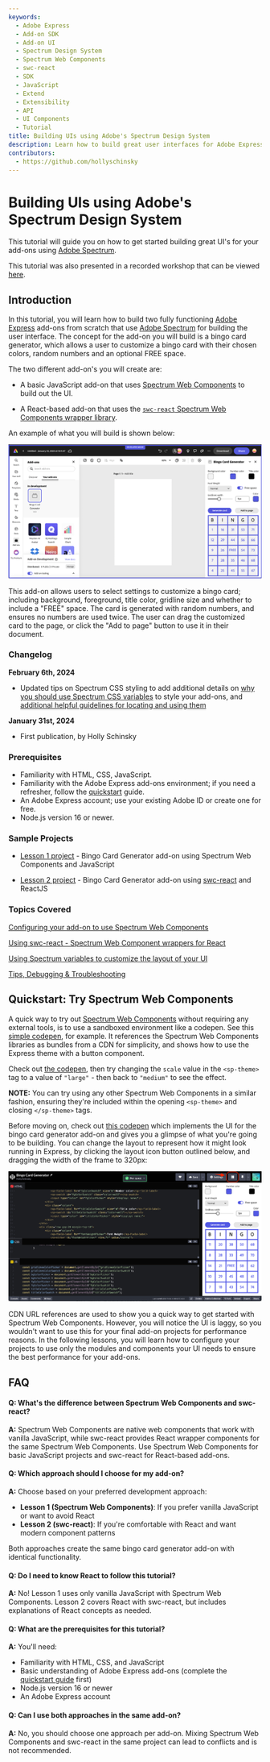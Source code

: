 ```yaml
---
keywords:
  - Adobe Express
  - Add-on SDK
  - Add-on UI
  - Spectrum Design System
  - Spectrum Web Components
  - swc-react
  - SDK
  - JavaScript
  - Extend
  - Extensibility
  - API
  - UI Components
  - Tutorial
title: Building UIs using Adobe's Spectrum Design System
description: Learn how to build great user interfaces for Adobe Express add-ons using Spectrum Web Components and swc-react. This tutorial covers both basic JavaScript and React implementations.
contributors:
  - https://github.com/hollyschinsky
---
```


# Building UIs using Adobe's Spectrum Design System

This tutorial will guide you on how to get started building great UI's for your add-ons using [Adobe Spectrum](https://spectrum.adobe.com/).

<InlineAlert slots="text" variant="success"/>

This tutorial was also presented in a recorded workshop that can be viewed [here](https://www.youtube.com/watch?v=5PA4KEN4JdQ).

## Introduction

In this tutorial, you will learn how to build two fully functioning [Adobe Express](https://express.adobe.com/) add-ons from scratch that use [Adobe Spectrum](https://spectrum.adobe.com/) for building the user interface. The concept for the add-on you will build is a bingo card generator, which allows a user to customize a bingo card with their chosen colors, random numbers and an optional FREE space.

The two different add-on's you will create are:

- A basic JavaScript add-on that uses [Spectrum Web Components](https://opensource.adobe.com/spectrum-web-components/) to build out the UI.

- A React-based add-on that uses the [`swc-react` Spectrum Web Components wrapper library](https://developer.adobe.com/express/add-ons/docs/guides/design/user_interface/#spectrum-web-components-with-react).

An example of what you will build is shown below:

![Bingo add-on screenshot](../images/bingo-v1-addon.png)

This add-on allows users to select settings to customize a bingo card; including background, foreground, title color, gridline size and whether to include a "FREE" space. The card is generated with random numbers, and ensures no numbers are used twice. The user can drag the customized card to the page, or click the "Add to page" button to use it in their document.

### Changelog

**February 6th, 2024**

- Updated tips on Spectrum CSS styling to add additional details on [why you should use Spectrum CSS variables](./part3.md#styling-with-spectrum-css) to style your add-ons, and [additional helpful guidelines for locating and using them](part3.md#layout-and-typography-styling)

**January 31st, 2024**

- First publication, by Holly Schinsky

### Prerequisites

- Familiarity with HTML, CSS, JavaScript.
- Familiarity with the Adobe Express add-ons environment; if you need a refresher, follow the [quickstart](../../../../getting_started/hello-world.md) guide.
- An Adobe Express account; use your existing Adobe ID or create one for free.
- Node.js version 16 or newer.

### Sample Projects

- [Lesson 1 project](https://github.com/hollyschinsky/bingo-card-generator-js) - Bingo Card Generator add-on using Spectrum Web Components and JavaScript

<!-- - The [lesson 2 starter project](https://github.com/hollyschinsky/bingo-card-generator-starter/blob/master/webpack.config.js)  -->

- [Lesson 2 project](https://github.com/hollyschinsky/bingo-card-generator-react-js) - Bingo Card Generator add-on using [swc-react](https://opensource.adobe.com/spectrum-web-components/using-swc-react/) and ReactJS

### Topics Covered

<ListBlock slots="text1, text2" repeat="2" iconColor="#2ac3a2" icon="disc" variant="fullWidth" />

[Configuring your add-on to use Spectrum Web Components](part1.md#create-and-configure-your-add-on)

[Using swc-react - Spectrum Web Component wrappers for React](part2.md#import-swc-react-components)

[Using Spectrum variables to customize the layout of your UI](part2.md#style-your-ui)

[Tips, Debugging & Troubleshooting](part3.md#troubleshooting-faq)

## Quickstart: Try Spectrum Web Components

A quick way to try out [Spectrum Web Components](https://opensource.adobe.com/spectrum-web-components/) without requiring any external tools, is to use a sandboxed environment like a codepen. See this [simple codepen](https://codepen.io/hollyschinsky/pen/xxBweyV), for example. It references the Spectrum Web Components libraries as bundles from a CDN for simplicity, and shows how to use the Express theme with a button component.

Check out [the codepen](https://codepen.io/hollyschinsky/pen/xxBweyV0), then try changing the `scale` value in the `<sp-theme>` tag to a value of `"large"` - then back to `"medium"` to see the effect.

**NOTE:** You can try using any other Spectrum Web Components in a similar fashion, ensuring they're included within the opening `<sp-theme>` and closing `</sp-theme>` tags.

Before moving on, check out [this codepen](https://codepen.io/hollyschinsky/pen/bGZrdoy) which implements the UI for the bingo card generator add-on and gives you a glimpse of what you're going to be building. You can change the layout to represent how it might look running in Express, by clicking the layout icon button outlined below, and dragging the width of the frame to 320px:

![Bingo codepen screenshot](../images/bingo-codepen.png)

<InlineAlert slots="text" variant="warning"/>

CDN URL references are used to show you a quick way to get started with Spectrum Web Components. However, you will notice the UI is laggy, so you wouldn't want to use this for your final add-on projects for performance reasons. In the following lessons, you will learn how to configure your projects to use only the modules and components your UI needs to ensure the best performance for your add-ons.

## FAQ

#### Q: What's the difference between Spectrum Web Components and swc-react?

**A:** Spectrum Web Components are native web components that work with vanilla JavaScript, while swc-react provides React wrapper components for the same Spectrum Web Components. Use Spectrum Web Components for basic JavaScript projects and swc-react for React-based add-ons.

#### Q: Which approach should I choose for my add-on?

**A:** Choose based on your preferred development approach:

- **Lesson 1 (Spectrum Web Components)**: If you prefer vanilla JavaScript or want to avoid React
- **Lesson 2 (swc-react)**: If you're comfortable with React and want modern component patterns

Both approaches create the same bingo card generator add-on with identical functionality.

#### Q: Do I need to know React to follow this tutorial?

**A:** No! Lesson 1 uses only vanilla JavaScript with Spectrum Web Components. Lesson 2 covers React with swc-react, but includes explanations of React concepts as needed.

#### Q: What are the prerequisites for this tutorial?

**A:** You'll need:

- Familiarity with HTML, CSS, and JavaScript
- Basic understanding of Adobe Express add-ons (complete the [quickstart guide](../../../../getting_started/hello-world.md) first)
- Node.js version 16 or newer
- An Adobe Express account

#### Q: Can I use both approaches in the same add-on?

**A:** No, you should choose one approach per add-on. Mixing Spectrum Web Components and swc-react in the same project can lead to conflicts and is not recommended.
